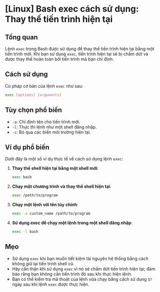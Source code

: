 # [Linux] Bash exec cách sử dụng: Thay thế tiến trình hiện tại

## Tổng quan
Lệnh `exec` trong Bash được sử dụng để thay thế tiến trình hiện tại bằng một tiến trình mới. Khi bạn sử dụng `exec`, tiến trình hiện tại sẽ bị chấm dứt và được thay thế hoàn toàn bởi tiến trình mà bạn chỉ định.

## Cách sử dụng
Cú pháp cơ bản của lệnh `exec` như sau:

```bash
exec [options] [arguments]
```

## Tùy chọn phổ biến
- `-a`: Chỉ định tên cho tiến trình mới.
- `-l`: Thực thi lệnh như một shell đăng nhập.
- `-c`: Bỏ qua các biến môi trường hiện tại.

## Ví dụ phổ biến
Dưới đây là một số ví dụ thực tế về cách sử dụng lệnh `exec`:

1. **Thay thế shell hiện tại bằng một shell mới**:
   ```bash
   exec bash
   ```

2. **Chạy một chương trình và thay thế shell hiện tại**:
   ```bash
   exec /path/to/program
   ```

3. **Chạy một lệnh với tên tùy chỉnh**:
   ```bash
   exec -a custom_name /path/to/program
   ```

4. **Sử dụng exec để chạy một lệnh trong một shell đăng nhập**:
   ```bash
   exec -l bash
   ```

## Mẹo
- Sử dụng `exec` khi bạn muốn tiết kiệm tài nguyên hệ thống bằng cách không giữ lại tiến trình shell cũ.
- Hãy cẩn thận khi sử dụng `exec` vì nó sẽ chấm dứt tiến trình hiện tại; đảm bảo rằng bạn không cần tiến trình đó sau khi thực hiện lệnh.
- Bạn có thể kiểm tra mã thoát của lệnh vừa chạy bằng cách sử dụng `$?` ngay sau khi lệnh `exec` được thực hiện.